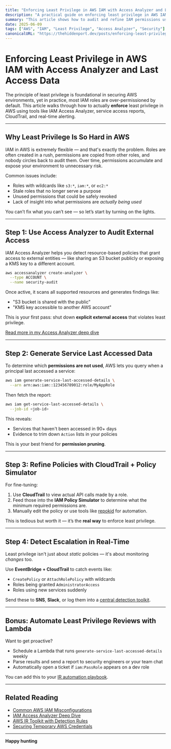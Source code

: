 ```yaml
---
title: "Enforcing Least Privilege in AWS IAM with Access Analyzer and Last Access Data"
description: "A practical guide on enforcing least privilege in AWS IAM by using IAM Access Analyzer and service Last Accessed data. Includes real workflows, auditing strategies, and automation tips."
summary: "This article shows how to audit and refine IAM permissions using Access Analyzer, CloudTrail, and service access history — enforcing least privilege the right way in AWS."
date: 2025-06-09
tags: ["AWS", "IAM", "Least Privilege", "Access Analyzer", "Security"]
canonicalURL: "https://thehiddenport.dev/posts/enforcing-least-privilege-iam-access-analyzer"
---
```


# Enforcing Least Privilege in AWS IAM with Access Analyzer and Last Access Data

The principle of least privilege is foundational in securing AWS environments, yet in practice, most IAM roles are over-permissioned by default. This article walks through how to actually **enforce** least privilege in AWS using tools like IAM Access Analyzer, service access reports, CloudTrail, and real-time alerting.

---

## Why Least Privilege Is So Hard in AWS

IAM in AWS is extremely flexible — and that's exactly the problem. Roles are often created in a rush, permissions are copied from other roles, and nobody circles back to audit them. Over time, permissions accumulate and expose your environment to unnecessary risk.

Common issues include:
- Roles with wildcards like `s3:*`, `iam:*`, or `ec2:*`
- Stale roles that no longer serve a purpose
- Unused permissions that could be safely revoked
- Lack of insight into what permissions are *actually being used*

You can’t fix what you can’t see — so let’s start by turning on the lights.

---

## Step 1: Use Access Analyzer to Audit External Access

IAM Access Analyzer helps you detect resource-based policies that grant access to external entities — like sharing an S3 bucket publicly or exposing a KMS key to a different account.

```bash
aws accessanalyzer create-analyzer \
  --type ACCOUNT \
  --name security-audit
````

Once active, it scans all supported resources and generates findings like:

* "S3 bucket is shared with the public"
* "KMS key accessible to another AWS account"

This is your first pass: shut down **explicit external access** that violates least privilege.

[Read more in my Access Analyzer deep dive](../iam-access-analyzer-least-privilege/)

---

## Step 2: Generate Service Last Accessed Data

To determine which **permissions are not used**, AWS lets you query when a principal last accessed a service:

```bash
aws iam generate-service-last-accessed-details \
  --arn arn:aws:iam::123456789012:role/MyAppRole
```

Then fetch the report:

```bash
aws iam get-service-last-accessed-details \
  --job-id <job-id>
```

This reveals:

* Services that haven't been accessed in 90+ days
* Evidence to trim down `Action` lists in your policies

This is your best friend for **permission pruning**.

---

## Step 3: Refine Policies with CloudTrail + Policy Simulator

For fine-tuning:

1. Use **CloudTrail** to view actual API calls made by a role.
2. Feed those into the **IAM Policy Simulator** to determine what the minimum required permissions are.
3. Manually edit the policy or use tools like [repokid](https://github.com/Netflix/repokid) for automation.

This is tedious but worth it — it’s the **real way** to enforce least privilege.

---

## Step 4: Detect Escalation in Real-Time

Least privilege isn't just about *static* policies — it's about monitoring *changes* too.

Use **EventBridge + CloudTrail** to catch events like:

* `CreatePolicy` or `AttachRolePolicy` with wildcards
* Roles being granted `AdministratorAccess`
* Roles using new services suddenly

Send these to **SNS**, **Slack**, or log them into a [central detection toolkit](../aws-ir-toolkit/).

---

## Bonus: Automate Least Privilege Reviews with Lambda

Want to get proactive?

* Schedule a Lambda that runs `generate-service-last-accessed-details` weekly
* Parse results and send a report to security engineers or your team chat
* Automatically open a ticket if `iam:PassRole` appears on a dev role

You can add this to your [IR automation playbook](../aws-ir-playbook-template/).

---

## Related Reading

* [Common AWS IAM Misconfigurations](/posts/aws-security-misconfigurations/)
* [IAM Access Analyzer Deep Dive](/posts/iam-access-analyzer-least-privilege/)
* [AWS IR Toolkit with Detection Rules](/posts/aws-ir-toolkit/)
* [Securing Temporary AWS Credentials](/posts/aws-temporary-credentials-security/)

---

**Happy hunting**

